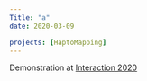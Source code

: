 ```yaml
---
Title: "a"
date: 2020-03-09

projects: [HaptoMapping]
---
```

Demonstration at [Interaction 2020](https://www.interaction-ipsj.org/2020/)